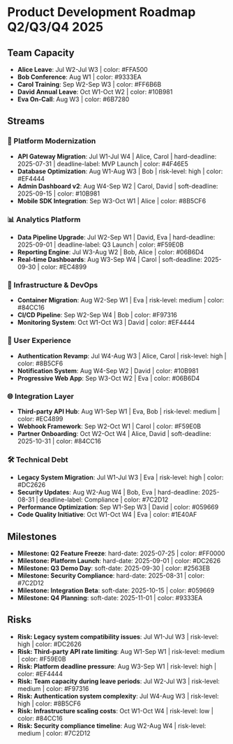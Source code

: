 # Product Development Roadmap Q2/Q3/Q4 2025

## Team Capacity
- **Alice Leave**: Jul W2-Jul W3 | color: #FFA500
- **Bob Conference**: Aug W1 | color: #9333EA
- **Carol Training**: Sep W2-Sep W3 | color: #FF6B6B
- **David Annual Leave**: Oct W1-Oct W2 | color: #10B981
- **Eva On-Call**: Aug W3 | color: #6B7280

## Streams

### 🚀 Platform Modernization
- **API Gateway Migration**: Jul W1-Jul W4 | Alice, Carol | hard-deadline: 2025-07-31 | deadline-label: MVP Launch | color: #4F46E5
- **Database Optimization**: Aug W1-Aug W3 | Bob | risk-level: high | color: #EF4444
- **Admin Dashboard v2**: Aug W4-Sep W2 | Carol, David | soft-deadline: 2025-09-15 | color: #10B981
- **Mobile SDK Integration**: Sep W3-Oct W1 | Alice | color: #8B5CF6

### 📊 Analytics Platform
- **Data Pipeline Upgrade**: Jul W2-Sep W1 | David, Eva | hard-deadline: 2025-09-01 | deadline-label: Q3 Launch | color: #F59E0B
- **Reporting Engine**: Jul W3-Aug W2 | Bob, Alice | color: #06B6D4
- **Real-time Dashboards**: Aug W3-Sep W4 | Carol | soft-deadline: 2025-09-30 | color: #EC4899

### 🔧 Infrastructure & DevOps
- **Container Migration**: Aug W2-Sep W1 | Eva | risk-level: medium | color: #84CC16
- **CI/CD Pipeline**: Sep W2-Sep W4 | Bob | color: #F97316
- **Monitoring System**: Oct W1-Oct W3 | David | color: #EF4444

### 🎯 User Experience
- **Authentication Revamp**: Jul W4-Aug W3 | Alice, Carol | risk-level: high | color: #8B5CF6
- **Notification System**: Aug W4-Sep W2 | David | color: #10B981
- **Progressive Web App**: Sep W3-Oct W2 | Eva | color: #06B6D4

### 🌐 Integration Layer
- **Third-party API Hub**: Aug W1-Sep W1 | Eva, Bob | risk-level: medium | color: #EC4899
- **Webhook Framework**: Sep W2-Oct W1 | Carol | color: #F59E0B
- **Partner Onboarding**: Oct W2-Oct W4 | Alice, David | soft-deadline: 2025-10-31 | color: #84CC16

### 🛠️ Technical Debt
- **Legacy System Migration**: Jul W1-Jul W3 | Eva | risk-level: high | color: #DC2626
- **Security Updates**: Aug W2-Aug W4 | Bob, Eva | hard-deadline: 2025-08-31 | deadline-label: Compliance | color: #7C2D12
- **Performance Optimization**: Sep W1-Sep W3 | David | color: #059669
- **Code Quality Initiative**: Oct W1-Oct W4 | Eva | color: #1E40AF

## Milestones
- **Milestone: Q2 Feature Freeze**: hard-date: 2025-07-25 | color: #FF0000
- **Milestone: Platform Launch**: hard-date: 2025-09-01 | color: #DC2626
- **Milestone: Q3 Demo Day**: soft-date: 2025-09-30 | color: #2563EB
- **Milestone: Security Compliance**: hard-date: 2025-08-31 | color: #7C2D12
- **Milestone: Integration Beta**: soft-date: 2025-10-15 | color: #059669
- **Milestone: Q4 Planning**: soft-date: 2025-11-01 | color: #9333EA

## Risks
- **Risk: Legacy system compatibility issues**: Jul W1-Jul W3 | risk-level: high | color: #DC2626
- **Risk: Third-party API rate limiting**: Aug W1-Sep W1 | risk-level: medium | color: #F59E0B
- **Risk: Platform deadline pressure**: Aug W3-Sep W1 | risk-level: high | color: #EF4444
- **Risk: Team capacity during leave periods**: Jul W2-Jul W3 | risk-level: medium | color: #F97316
- **Risk: Authentication system complexity**: Jul W4-Aug W3 | risk-level: high | color: #8B5CF6
- **Risk: Infrastructure scaling costs**: Oct W1-Oct W4 | risk-level: low | color: #84CC16
- **Risk: Security compliance timeline**: Aug W2-Aug W4 | risk-level: medium | color: #7C2D12
